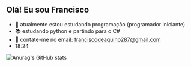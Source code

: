 ## Olá! Eu sou Francisco 
 

- 🔭 atualmente estou estudando programação (programador iniciante)
- 📚 estudando python e partindo para o C#  
- 📩 contate-me no email: franciscodeaquino287@gmail.com
- 18:24


![Anurag's GitHub stats](https://github-readme-stats.vercel.app/api?username=franciscoquirino&show_icons=true&theme=tokyonight)

